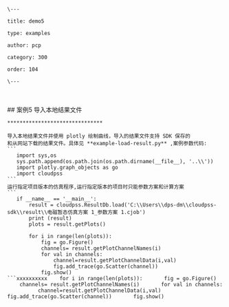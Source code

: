     \---
    
    title: demo5
    
    type: examples
    
    author: pcp
    
    category: 300
    
    order: 104
    
    \---


​    
​    
    ##  案例5 导入本地结果文件
    
    *******************************
    
    导入本地结果文件并使用 plotly 绘制曲线，导入的结果文件支持 SDK 保存的
    和从网站下载的结果文件。具体见 **example-load-result.py** ,案例参数代码:
    ```
       import sys,os
       sys.path.append(os.path.join(os.path.dirname(__file__), '..\\'))
       import plotly.graph_objects as go
       import cloudpss
    ```
    运行指定项目版本的仿真程序,运行指定版本的项目时只能参数方案和计算方案
    ```
       if __name__ == '__main__':
           result = cloudpss.ResultDb.load('C:\\Users\\dps-dm\\cloudpss-sdk\\result\\电磁暂态仿真方案 1_参数方案 1.cjob')
           print (result)
           plots = result.getPlots()
    
           for i in range(len(plots)):
               fig = go.Figure()
               channels= result.getPlotChannelNames(i)
               for val in channels:
                   channel=result.getPlotChannelData(i,val)
                   fig.add_trace(go.Scatter(channel))
               fig.show()
    ```xxxxxxxxxx    for i in range(len(plots)):       fig = go.Figure()       channels= result.getPlotChannelNames(i)       for val in channels:           channel=result.getPlotChannelData(i,val)           fig.add_trace(go.Scatter(channel))       fig.show()
